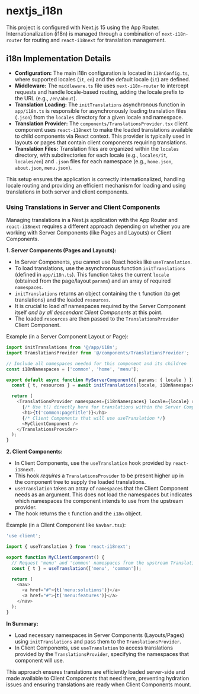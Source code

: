 # nextjs_i18n

This project is configured with Next.js 15 using the App Router. Internationalization (i18n) is managed through a combination of `next-i18n-router` for routing and `react-i18next` for translation management.

## i18n Implementation Details

- **Configuration:** The main i18n configuration is located in `i18nConfig.ts`, where supported locales (`it`, `en`) and the default locale (`it`) are defined.
- **Middleware:** The `middleware.ts` file uses `next-i18n-router` to intercept requests and handle locale-based routing, adding the locale prefix to the URL (e.g., `/en/about`).
- **Translation Loading:** The `initTranslations` asynchronous function in `app/i18n.ts` is responsible for asynchronously loading translation files (`.json`) from the `locales` directory for a given locale and namespace.
- **Translation Provider:** The `components/TranslationsProvider.tsx` client component uses `react-i18next` to make the loaded translations available to child components via React context. This provider is typically used in layouts or pages that contain client components requiring translations.
- **Translation Files:** Translation files are organized within the `locales` directory, with subdirectories for each locale (e.g., `locales/it`, `locales/en`) and `.json` files for each namespace (e.g., `home.json`, `about.json`, `menu.json`).

This setup ensures the application is correctly internationalized, handling locale routing and providing an efficient mechanism for loading and using translations in both server and client components.

### Using Translations in Server and Client Components

Managing translations in a Next.js application with the App Router and `react-i18next` requires a different approach depending on whether you are working with Server Components (like Pages and Layouts) or Client Components.

**1. Server Components (Pages and Layouts):**

*   In Server Components, you cannot use React hooks like `useTranslation`.
*   To load translations, use the asynchronous function `initTranslations` (defined in `app/i18n.ts`). This function takes the current `locale` (obtained from the page/layout `params`) and an array of required `namespaces`.
*   `initTranslations` returns an object containing the `t` function (to get translations) and the loaded `resources`.
*   It is crucial to load *all* namespaces required by the Server Component itself *and by all descendant Client Components* at this point.
*   The loaded `resources` are then passed to the `TranslationsProvider` Client Component.

Example (in a Server Component Layout or Page):

```typescript
import initTranslations from '@/app/i18n';
import TranslationsProvider from '@/components/TranslationsProvider';

// Include all namespaces needed for this component and its children
const i18nNamespaces = ['common', 'home', 'menu'];

export default async function MyServerComponent({ params: { locale } }) {
  const { t, resources } = await initTranslations(locale, i18nNamespaces);

  return (
    <TranslationsProvider namespaces={i18nNamespaces} locale={locale} resources={resources}>
      {/* Use t() directly here for translations within the Server Component */}
      <h1>{t('common:pageTitle')}</h1>
      {/* Client Components that will use useTranslation */}
      <MyClientComponent />
    </TranslationsProvider>
  );
}
```

**2. Client Components:**

*   In Client Components, use the `useTranslation` hook provided by `react-i18next`.
*   This hook *requires* a `TranslationsProvider` to be present higher up in the component tree to supply the loaded translations.
*   `useTranslation` takes an array of `namespaces` that the Client Component needs as an argument. This does not load the namespaces but indicates which namespaces the component intends to use from the upstream provider.
*   The hook returns the `t` function and the `i18n` object.

Example (in a Client Component like `Navbar.tsx`):

```typescript
'use client';

import { useTranslation } from 'react-i18next';

export function MyClientComponent() {
  // Request 'menu' and 'common' namespaces from the upstream TranslationsProvider
  const { t } = useTranslation(['menu', 'common']);

  return (
    <nav>
      <a href="#">{t('menu:solutions')}</a>
      <a href="#">{t('menu:features')}</a>
    </nav>
  );
}
```

**In Summary:**

*   Load necessary namespaces in Server Components (Layouts/Pages) using `initTranslations` and pass them to the `TranslationsProvider`.
*   In Client Components, use `useTranslation` to access translations provided by the `TranslationsProvider`, specifying the namespaces that component will use.

This approach ensures translations are efficiently loaded server-side and made available to Client Components that need them, preventing hydration issues and ensuring translations are ready when Client Components mount.
